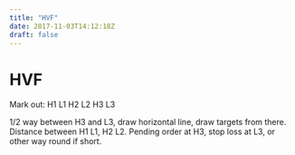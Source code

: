 ```yaml
---
title: "HVF"
date: 2017-11-03T14:12:18Z
draft: false
---
```


# HVF
Mark out:
  H1 L1
  H2 L2
  H3 L3

1/2 way between H3 and L3, draw horizontal line, draw targets from there.
Distance between H1 L1, H2 L2.
Pending order at H3, stop loss at L3, or other way round if short.
